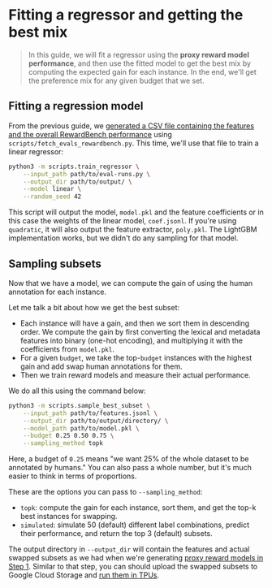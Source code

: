 # Fitting a regressor and getting the best mix

> In this guide, we will fit a regressor using the **proxy reward model performance**, and then use the fitted model to get the best mix by computing the expected gain for each instance.
> In the end, we'll get the preference mix for any given budget that we set.

## Fitting a regression model

From the previous guide, we [generated a CSV file containing the features and the overall RewardBench performance](https://github.com/allenai/human-pref-datamodel/blob/main/docs/02-evaluating-proxy-reward-models.md#fetch-all-results-and-combine-it-with-the-features) using `scripts/fetch_evals_rewardbench.py`.
This time, we'll use that file to train a linear regressor:

```sh
python3 -m scripts.train_regressor \
    --input_path path/to/eval-runs.py \
    --output_dir path/to/output/ \
    --model linear \
    --random_seed 42
```

This script will output the model, `model.pkl` and the feature coefficients or in this case the weights of the linear model, `coef.jsonl`.
If you're using `quadratic`, it will also output the feature extractor, `poly.pkl`.
The LightGBM implementation works, but we didn't do any sampling for that model.

## Sampling subsets

Now that we have a model, we can compute the gain of using the human annotation for each instance.

Let me talk a bit about how we get the best subset:

- Each instance will have a gain, and then we sort them in descending order. We compute the gain by first converting the lexical and metadata features into binary (one-hot encoding), and multiplying it with the coefficients from `model.pkl`.
- For a given `budget`, we take the top-`budget` instances with the highest gain and add swap human annotations for them.
- Then we train reward models and measure their actual performance.

We do all this using the command below:

```sh
python3 -m scripts.sample_best_subset \
    --input_path path/to/features.jsonl \
    --output_dir path/to/output/directory/ \
    --model_path path/to/model.pkl \
    --budget 0.25 0.50 0.75 \
    --sampling_method topk
```

Here, a budget of `0.25` means "we want 25% of the whole dataset to be annotated by humans."
You can also pass a whole number, but it's much easier to think in terms of proportions.

These are the options you can pass to `--sampling_method`:

- `topk`: compute the gain for each instance, sort them, and get the top-k best instances for swapping.
- `simulated`: simulate 50 (default) different label combinations, predict their performance, and return the top 3 (default) subsets.

The output directory in `--output_dir` will contain the features and actual swapped subsets as we had when we're generating [proxy reward models in Step 1](https://github.com/allenai/human-pref-datamodel/blob/main/docs/01-training-proxy-reward-models.md#create-proxy-dpo-training-datasets).
Similar to that step, you can should upload the swapped subsets to Google Cloud Storage and [run them in TPUs](https://github.com/allenai/human-pref-datamodel/blob/main/docs/01-training-proxy-reward-models.md#train-reward-models-on-a-tpu).
